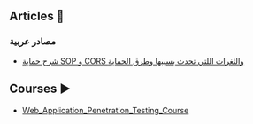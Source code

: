 ## Articles :book:


### مصادر عربية
- [شرح حماية SOP و CORS والثغرات اللتي تحدث بسببها وطرق الحماية](https://3alam.pro/1337r00t/articles/cors-sop)

## Courses :arrow_forward:
- [Web_Application_Penetration_Testing_Course](https://www.youtube.com/playlist?list=PLv7cogHXoVhXvHPzIl1dWtBiYUAL8baHj)

